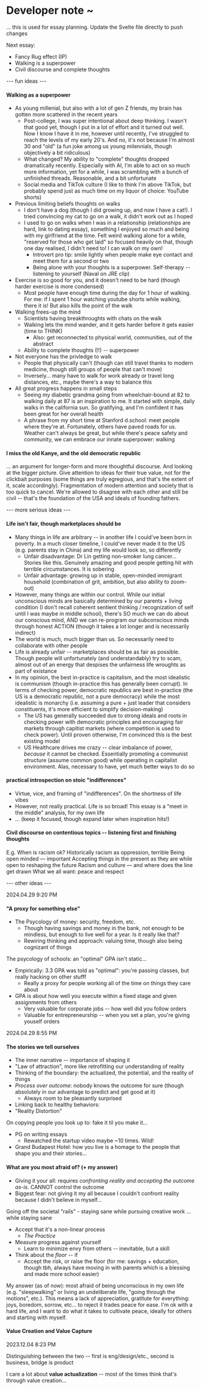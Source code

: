 # Developer note ~

... this is used for essay planning. Update the Svelte file directly to push changes


Next essay:
- Fancy Rug effect (IP)
- Walking is a superpower
- Civil discourse and complete thoughts

--- fun ideas ---

#### Walking as a superpower
- As young millenial, but also with a lot of gen Z friends, my brain has gotten more scattered in the recent years
	- Post-college, I was super intentional about deep thinking. I wasn't that good yet, though I put in a lot of effort and it turned out well. Now I know I have it in me, however until recently, I've struggled to reach the levels of my early 20's. And no, it's not because I'm almost 30 and "old" (a fun joke among us young milennials, though objectively a bit ridiculous)
	- What changed? My ability to "complete" thoughts dropped dramatically recently. Especially with AI, I'm able to act on so much more information, yet for a while, I was scrambling with a bunch of unfinished threads. Reasonable, and a bit unfortunate
	- Social media and TikTok culture (I like to think I'm above TikTok, but probably spend just as much time on my liquor of choice: YouTube shorts)
- Previous limiting beliefs thoughts on walks
	- I don't have a dog (though I did growing up, and now I have a cat!). I tried convincing my cat to go on a walk, it didn't work out as I hoped
	- I used to go on walks when I was in a relationship (relationships are hard, link to dating essay), something I enjoyed so much and being with my girlfriend at the time. Felt weird walking alone for a while, "reserved for those who get laid" so focused heavily on that, though one day realised, I didn't need to! I can walk on my own!
		- Introvert pro tip: smile lightly when people make eye contact and meet them for a second or two
	  - Being alone with your thoughts is a superpower. Self-therapy -- listening to yourself (Naval on JRE clip)
- Exercise is so good for you, and it doesn't need to be hard (though harder exercise is more condensed)
	- Most people have enough time during the day for 1 hour of walking. For me: if I spent 1 hour watching youtube shorts while walking, there it is! But also kills the point of the walk
- Walking frees-up the mind
	- Scientists having breakthroughts with chats on the walk
	- Walking lets the mind wander, and it gets harder before it gets easier (time to THINK)
		- Also: get reconnected to physical world, communities, out of the abstract
	- Ability to complete thoughts (!!) -- superpower
- Not everyone has the privledge to walk
	- People that physically can't (though can still travel thanks to modern medicine, though still groups of people that can't move)
	- Inversely... many have to walk for work already or travel long distances, etc., maybe there's a way to balance this
- All great progress happens in small steps
	- Seeing my diabetic grandma going from wheelchair-bound at 82 to walking daily at 87 is an inspiration to me. It started with simple, daily walks in the california sun. So gratifying, and I'm confident it has been great for her overall health
	- A phrase from my short time at Stanford d.school: meet people where they're at. Fortunately, others have paved roads for us. Weather can't always be great, but while there's peace safety and community, we can embrace our innate superpower: walking


#### I miss the old Kanye, and the old democratic republic

... an argument for longer-form and more thoughtful discourse. And looking at the bigger picture. Give attention to ideas for their true value, not for the clickbait purposes (some things are truly egregious, and that's the extent of it, scale accordingly). Fragmentation of modern attention and society that is too quick to cancel. We're allowed to disagree with each other and still be civil -- that's the foundation of the USA and ideals of founding fathers.

--- more serious ideas ---
#### Life isn't fair, though marketplaces should be
- Many things in life are arbitrary -- in another life I could've been born in poverty. In a much closer timeline, I could've never made it to the US (e.g. parents stay in China) and my life would look so, so differently
  - Unfair disadvantage: Dr Lin getting non-smoker lung cancer... Stories like this. Genuinely amazing and good people getting hit with terrible circumstances. It is sobering
  - Unfair advantage: growing up in stable, open-minded immigrant household (combination of grit, ambition, but also ability to zoom-out)
- However, many things are within our control. While our initial unconscious minds are basically determined by our parents + living condition (I don't recall coherent sentient thinking / recognization of self until I was maybe in middle school), there's SO much we can do about our conscious mind, AND we can re-program our subconscious minds through honest ACTION (though it takes a lot longer and is necessarily indirect)
- The world is much, much bigger than us. So necessarily need to collaborate with other people
- Life is already unfair -- marketplaces should be as fair as possible. Though people will unfortunately (and understandably) try to scam, almost out of an energy that despises the unfairness life wroughts as part of existance
- In my opinion, the best in-practice is capitalism, and the most idealistic is communism (though in-practice this has generally been corrupt). In terms of checking power, democratic republics are best in-practice (the US is a democratic republic, not a pure democracy) while the most idealistic is monarchy (i.e. assuming a pure + just leader that considers constituents, it's more efficient to simplify decision-making)
  - The US has generally succeeded due to strong ideals and roots in checking power with democratic principles and encouraging fair markets through capitist markets (where competition is used to check power). Until proven otherwise, I'm convinced this is the best existing model 
  - US Healthcare drives me crazy -- clear imbalance of power, _because_ it cannot be checked. Essentially promoting a communist structure (assume common good) while operating in capitalist environment. Alas, necessary to have, yet much better ways to do so

#### practical introspection on stoic "indifferences"
- Virtue, vice, and framing of "indifferences". On the shortness of life vibes
- However, not really practical. Life is so broad! This essay is a "meet in the middle" analysis, for my own life
- ... (keep it focused, though expand later when inspiration hits!)

#### Civil discourse on contentious topics -- listening first and finishing thoughts
E.g. When is racism ok?
Historically racism as oppression, terrible
Being open minded — important
Accepting things in the present as they are while open to reshaping the future
Racism and culture — and where does the line get drawn
What we all want: peace and respect


--- other ideas ---

2024.04.29 9:20 PM
#### "A proxy for something else"

- The Psycology of money: security, freedom, etc.
	- Though having savings and money in the bank, not enough to be mindless, but enough to live well for a year. Is it really like that?
	- Rewiring thinking and approach: valuing time, though also being cognizant of things

The psycology of schools: an "optimal" GPA isn't static...
- Empirically: 3.3 GPA was told as "optimal": you're passing classes, but really hacking on other stufff
	- Really a proxy for people working all of the time on things they care about
- GPA is about how well you execute within a fixed stage and given assignments from others
	- Very valuable for corporate jobs -- how well did you follow orders
	- Valuable for entrepreneurship -- when you set a plan, you're giving youself orders


2024.04.29 8:55 PM
#### The stories we tell ourselves
- The inner narrative -- importance of shaping it
- "Law of attraction", more like retrofitting our understanding of reality
- Thinking of the boundary: the actualized, the potential, and the reality of things
- *Process over outcome*: nobody knows the outcome for sure (though absolutely in our advantage to predict and get good at it)
	- Always room to be pleasantly surprised
- Linking back to healthy behaviors: 
- "Reality Distortion"

On copying people you look up to: fake it til you make it...
- PG on writing essays
	- Rewatched the startup video maybe ~10 times. Wild!
- Grand Budapest Hotel: how you live is a homage to the people that shape you and their stories...


#### What are you most afraid of? (+ my answer)
- Giving it your all: requires *confronting reality and accepting the outcome as-is*. CANNOT control the outcome
- Biggest fear: not giving it my all because I couldn't confront reality because I didn't believe in myself...

Going off the societal "rails" - staying sane while pursuing creative work
... while staying sane

- Accept that it's a non-linear process
	- *The Practice*
- Measure progress against yourself
	- Learn to minimize envy from others -- inevitable, but a skill
- Think about the *floor* -- if 
	- Accept the risk, or raise the floor (for me: savings + education, though tbh, always have moving in with parents which is a blessing and made more school easier)

My answer (as of now): most afraid of being unconscious in my own life (e.g. "sleepwalking" or living an undeliberate life, "going through the motions", etc.). This means a lack of appreciation, gratitute for everything: joys, boredom, sorrow, etc... to reject it trades peace for ease. I'm ok with a hard life, and I want to do what it takes to cultivate peace, ideally for others and starting with myself.

#### Value Creation and Value Capture
2023.12.04 8:23 PM

Distinguishing between the two -- first is eng/design/etc., second is business, bridge is product

I care a lot about **value actualization** -- most of the times think that's through value creation...

